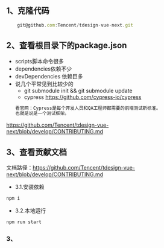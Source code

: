 

## 1、克隆代码
```javascript
    git@github.com:Tencent/tdesign-vue-next.git
```

## 2、查看根目录下的package.json
- scripts脚本命令很多
- dependencies依赖不少
- devDependencies 依赖巨多
- 说几个平常见到比较少的
    - git submodule init && git submodule update
    - cypress https://github.com/cypress-io/cypress
    ```javascript
    看官网：Cypress是每个开发人员和QA工程师都需要的前端测试新标准。
    也就是说是一个测试框架。
    ```

https://github.com/Tencent/tdesign-vue-next/blob/develop/CONTRIBUTING.md


## 3、查看贡献文档
文档路径：https://github.com/Tencent/tdesign-vue-next/blob/develop/CONTRIBUTING.md
- 3\.1.安装依赖
```javascript
npm i
```
- 3\.2.本地运行
```javascript
npm run start
```
### 3、
